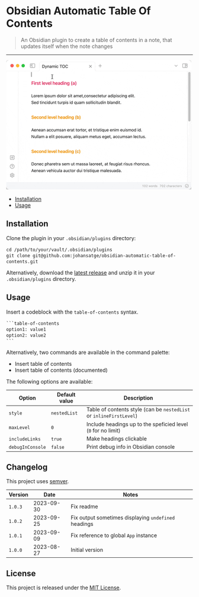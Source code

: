 # Obsidian Automatic Table Of Contents

> An Obsidian plugin to create a table of contents in a note, that updates itself when the note changes

---

![demo](images/demo.gif)

- [Installation](#installation)
- [Usage](#usage)

## Installation

Clone the plugin in your `.obsidian/plugins` directory:

```shell
cd /path/to/your/vault/.obsidian/plugins
git clone git@github.com:johansatge/obsidian-automatic-table-of-contents.git
```

Alternatively, download the [latest release](https://github.com/johansatge/obsidian-automatic-table-of-contents/releases) and unzip it in your `.obsidian/plugins` directory.

## Usage

Insert a codeblock with the `table-of-contents` syntax.

````
```table-of-contents
option1: value1
option2: value2
```
````

Alternatively, two commands are available in the command palette:

- Insert table of contents
- Insert table of contents (documented)

The following options are available:

| Option | Default value | Description |
| --- | --- | --- |
| `style` | `nestedList` | Table of contents style (can be `nestedList` or `inlineFirstLevel`) |
| `maxLevel` | `0` | Include headings up to the speficied level (`0` for no limit) |
| `includeLinks` | `true` | Make headings clickable |
| `debugInConsole` | `false` | Print debug info in Obsidian console |

## Changelog

This project uses [semver](http://semver.org/).

| Version | Date | Notes |
| --- | --- | --- |
| `1.0.3` | 2023-09-30 | Fix readme |
| `1.0.2` | 2023-09-25 | Fix output sometimes displaying `undefined` headings |
| `1.0.1` | 2023-09-09 | Fix reference to global `App` instance |
| `1.0.0` | 2023-08-27 | Initial version |

## License

This project is released under the [MIT License](license.md).
